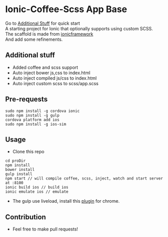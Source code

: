 Ionic-Coffee-Scss App Base
=====================

Go to [Additional Stuff](#additional-stuff) for quick start  
A starting project for Ionic that optionally supports using custom SCSS.  
The scaffold is made from [ionicframework](http://ionicframework.com/getting-started/)  
And add some refinements.   

## Additional stuff
+ Added coffee and scss support  
+ Auto inject bower js,css to index.html  
+ Auto inject compiled js/css to index.html
+ Auto inject custom scss to scss/app.scss

## Pre-requests
```sudo npm install -g cordova ionic```  
```sudo npm install -g gulp```  
```cordova platform add ios```  
```sudo npm install -g ios-sim```

## Usage
+ Clone this repo  
```
cd proDir
npm install
bower install
gulp install
npm start // will compile coffee, scss, inject, watch and start server at :8100
ionic build ios // build ios
ionic emulate ios // emulate
```
+ The gulp use liveload, install this [plugin](https://chrome.google.com/webstore/detail/livereload/jnihajbhpnppcggbcgedagnkighmdlei) for chrome. 

## Contribution
+ Feel free to make pull requests!
